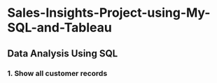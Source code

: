 # Sales-Insights-Project-using-My-SQL-and-Tableau

## Data Analysis Using SQL
### 1. Show all customer records
